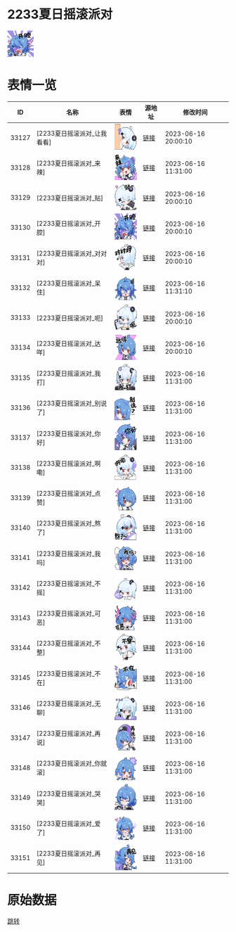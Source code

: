 # 2233夏日摇滚派对

<img src="./cover.png" height="60" alt="cover" />

# 表情一览

|ID|名称|表情|源地址|修改时间|
|----|----|----|----|----|
|33127|[2233夏日摇滚派对_让我看看]|<img src="./pic/033127_%5B2233夏日摇滚派对_让我看看%5D.png" height="60" alt="让我看看"/>|[链接](https://i0.hdslb.com/bfs/garb/49165ccff1d25c8cf59b7391f51ccf267ef3d543.png)|2023-06-16 20:00:10|
|33128|[2233夏日摇滚派对_来辣]|<img src="./pic/033128_%5B2233夏日摇滚派对_来辣%5D.png" height="60" alt="来辣"/>|[链接](https://i0.hdslb.com/bfs/garb/e57a8bd58e82205f4c41c541714d81f20a72e656.png)|2023-06-16 11:31:00|
|33129|[2233夏日摇滚派对_贴]|<img src="./pic/033129_%5B2233夏日摇滚派对_贴%5D.png" height="60" alt="贴"/>|[链接](https://i0.hdslb.com/bfs/garb/1fb7af8cfcf09cd3d32c5c29eee6152a5062abc1.png)|2023-06-16 20:00:10|
|33130|[2233夏日摇滚派对_开腔]|<img src="./pic/033130_%5B2233夏日摇滚派对_开腔%5D.png" height="60" alt="开腔"/>|[链接](https://i0.hdslb.com/bfs/garb/b911891b42f133801e7c7a495b3f43dd8aa298e2.png)|2023-06-16 20:00:10|
|33131|[2233夏日摇滚派对_对对对]|<img src="./pic/033131_%5B2233夏日摇滚派对_对对对%5D.png" height="60" alt="对对对"/>|[链接](https://i0.hdslb.com/bfs/garb/51ff668e0d21e35f37cde1ced37de90552ba25d5.png)|2023-06-16 20:00:10|
|33132|[2233夏日摇滚派对_呆住]|<img src="./pic/033132_%5B2233夏日摇滚派对_呆住%5D.png" height="60" alt="呆住"/>|[链接](https://i0.hdslb.com/bfs/garb/76d087c09cd590fb39bbf5719c583d04602a81f5.png)|2023-06-16 11:31:10|
|33133|[2233夏日摇滚派对_呃]|<img src="./pic/033133_%5B2233夏日摇滚派对_呃%5D.png" height="60" alt="呃"/>|[链接](https://i0.hdslb.com/bfs/garb/bf9812197c8a77b093be7077ffa3664ce9ba2ab4.png)|2023-06-16 20:00:10|
|33134|[2233夏日摇滚派对_达咩]|<img src="./pic/033134_%5B2233夏日摇滚派对_达咩%5D.png" height="60" alt="达咩"/>|[链接](https://i0.hdslb.com/bfs/garb/6320921e0bfab5affc84b4cef30d558a41446fa2.png)|2023-06-16 20:00:10|
|33135|[2233夏日摇滚派对_我打]|<img src="./pic/033135_%5B2233夏日摇滚派对_我打%5D.png" height="60" alt="我打"/>|[链接](https://i0.hdslb.com/bfs/garb/a009ceac050d9d3955e9faea74dbc73a6d097114.png)|2023-06-16 11:31:00|
|33136|[2233夏日摇滚派对_别说了]|<img src="./pic/033136_%5B2233夏日摇滚派对_别说了%5D.png" height="60" alt="别说了"/>|[链接](https://i0.hdslb.com/bfs/garb/1c035e7abda2500113b951055712f89d46619774.png)|2023-06-16 11:31:00|
|33137|[2233夏日摇滚派对_你好]|<img src="./pic/033137_%5B2233夏日摇滚派对_你好%5D.png" height="60" alt="你好"/>|[链接](https://i0.hdslb.com/bfs/garb/720dfe68f314b4eb63bdef5e5063a1de58efb7a3.png)|2023-06-16 11:31:00|
|33138|[2233夏日摇滚派对_啊嘞]|<img src="./pic/033138_%5B2233夏日摇滚派对_啊嘞%5D.png" height="60" alt="啊嘞"/>|[链接](https://i0.hdslb.com/bfs/garb/7941a764dd128d2f8259fd1a1450e6964167a35b.png)|2023-06-16 11:31:00|
|33139|[2233夏日摇滚派对_点赞]|<img src="./pic/033139_%5B2233夏日摇滚派对_点赞%5D.png" height="60" alt="点赞"/>|[链接](https://i0.hdslb.com/bfs/garb/de77531c6aaf26cb81c6daf3121c4a50fc33c609.png)|2023-06-16 11:31:00|
|33140|[2233夏日摇滚派对_熬了]|<img src="./pic/033140_%5B2233夏日摇滚派对_熬了%5D.png" height="60" alt="熬了"/>|[链接](https://i0.hdslb.com/bfs/garb/57febec60352e069cbb478a435aebee88484a187.png)|2023-06-16 11:31:00|
|33141|[2233夏日摇滚派对_我吗]|<img src="./pic/033141_%5B2233夏日摇滚派对_我吗%5D.png" height="60" alt="我吗"/>|[链接](https://i0.hdslb.com/bfs/garb/3a9845700faf586982a12170eb3399bde3009770.png)|2023-06-16 11:31:00|
|33142|[2233夏日摇滚派对_不摇]|<img src="./pic/033142_%5B2233夏日摇滚派对_不摇%5D.png" height="60" alt="不摇"/>|[链接](https://i0.hdslb.com/bfs/garb/8b9c24264a8f0a251afeb7efc612b80935cea8c7.png)|2023-06-16 11:31:00|
|33143|[2233夏日摇滚派对_可恶]|<img src="./pic/033143_%5B2233夏日摇滚派对_可恶%5D.png" height="60" alt="可恶"/>|[链接](https://i0.hdslb.com/bfs/garb/5934adec98f67b1d342dfb9fb20d409348013084.png)|2023-06-16 11:31:00|
|33144|[2233夏日摇滚派对_不整]|<img src="./pic/033144_%5B2233夏日摇滚派对_不整%5D.png" height="60" alt="不整"/>|[链接](https://i0.hdslb.com/bfs/garb/d9f7c8a019444e9811c8d9f502c6b88ec1b50989.png)|2023-06-16 11:31:00|
|33145|[2233夏日摇滚派对_不在]|<img src="./pic/033145_%5B2233夏日摇滚派对_不在%5D.png" height="60" alt="不在"/>|[链接](https://i0.hdslb.com/bfs/garb/1e6d6687cfd47a71cbc8fbb590f4373bcae7dfc8.png)|2023-06-16 11:31:00|
|33146|[2233夏日摇滚派对_无聊]|<img src="./pic/033146_%5B2233夏日摇滚派对_无聊%5D.png" height="60" alt="无聊"/>|[链接](https://i0.hdslb.com/bfs/garb/daeeb68b9e53b9f6d50975d11e798313fc950e48.png)|2023-06-16 11:31:00|
|33147|[2233夏日摇滚派对_再说]|<img src="./pic/033147_%5B2233夏日摇滚派对_再说%5D.png" height="60" alt="再说"/>|[链接](https://i0.hdslb.com/bfs/garb/d6a33699ac662887d3a115339bbc3ce7906f0dcb.png)|2023-06-16 11:31:00|
|33148|[2233夏日摇滚派对_你就滚]|<img src="./pic/033148_%5B2233夏日摇滚派对_你就滚%5D.png" height="60" alt="你就滚"/>|[链接](https://i0.hdslb.com/bfs/garb/c55b3f66e3d3938f47558e9c918d18536c0780a5.png)|2023-06-16 11:31:00|
|33149|[2233夏日摇滚派对_哭哭]|<img src="./pic/033149_%5B2233夏日摇滚派对_哭哭%5D.png" height="60" alt="哭哭"/>|[链接](https://i0.hdslb.com/bfs/garb/cf701bcf437e4f58e68d366e500a3b8f6f62c212.png)|2023-06-16 11:31:00|
|33150|[2233夏日摇滚派对_爱了]|<img src="./pic/033150_%5B2233夏日摇滚派对_爱了%5D.png" height="60" alt="爱了"/>|[链接](https://i0.hdslb.com/bfs/garb/5cbfaff6ae44ba60ab7d56530b1fd2dc16f3c577.png)|2023-06-16 11:31:00|
|33151|[2233夏日摇滚派对_再见]|<img src="./pic/033151_%5B2233夏日摇滚派对_再见%5D.png" height="60" alt="再见"/>|[链接](https://i0.hdslb.com/bfs/garb/2b7f1eb6af41e1bc236a210e8cf5390e694e6ec1.png)|2023-06-16 11:31:00|

# 原始数据

[跳转](./raw.json)


